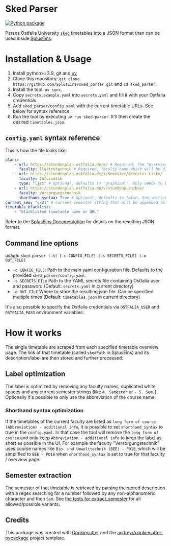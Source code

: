 # Sked Parser

[![Python package](https://github.com/SplusEins/sked_parser/actions/workflows/python-package.yml/badge.svg?event=push)](https://github.com/SplusEins/sked_parser/actions/workflows/python-package.yml)

Parses Ostfalia University [`sked`](https://www.sked.de/) timetables into a JSON format than can be used inside [SplusEins](https://github.com/SplusEins/SplusEins).

# Installation & Usage

1. Install python>=3.9, git and [uv](https://docs.astral.sh/uv/getting-started/installation/)
2. Clone this repository: `git clone https://github.com/SplusEins/sked_parser.git` and `cd sked_parser`.
3. Install the tool: `uv sync`.
4. Copy `secrets.example.yaml` into `secrets.yaml` and fill it with your Ostfalia credentials.
5. Add `sked_parser/config.yaml` with the current timetable URLs. See below for syntax reference.
6. Run the tool by executing `uv run sked-parser`. It'll then create the desired `timetables.json`.

## `config.yaml` syntax reference

This is how the file looks like:

```yaml
plans:
    - url: https://stundenplan.ostfalia.de/e/ # Required, the "overview" URL which directly lists the single timetables for that faculty
      faculty: Elektrotechnik # Required, faculty name which will be displayed to the user on spluseins.de
    - url: https://stundenplan.ostfalia.de/i/Semester/Semester-Liste/
      faculty: Informatik
      type: "list" # Optional, defaults to 'graphical'. Only needs to be specified as 'list' if the timetables are in list form or as 'csv' if the timetables are stored as CSV.
    - url: https://stundenplan.ostfalia.de/v/stundenplan/bee/
      faculty: Versorgungstechnik
      shorthand_syntax: True # Optional, defaults to false. See section shorthand syntax further below.
current_sem: "ss21" # Current semester string that will be appended to the IDs (to have unique IDs for each semester)
timetable_blacklist:
    - "blacklisted timetable name or URL"
```

Refer to the [SplusEins Documentation](https://spluseins-i.ostfalia.de/docs/semesterbeginn.html#aktualisierung-der-plane) for details on the resulting JSON format.

## Command line options

usage: `sked-parser [-h] [-c CONFIG_FILE] [-s SECRETS_FILE] [-o OUT_FILE]`

-   `-c CONFIG_FILE`: Path to the main yaml configuration file. Defaults to the provided `sked_parser/config.yaml`.
-   `-s SECRETS_FILe` Path to the YAML secrets file containing Ostfalia user and password (Default: `secrets.yaml` in current directory)
-   `-o OUT_FILE` Where to store the resulting json file. Can be specified multiple times (Default: `timetables.json` in current directory)

It's also possible to specify the Ostfalia credentials via `OSTFALIA_USER` and `OSTFALIA_PASS` environment variables.

# How it works

The single timetable are scraped from each specified timetable overview page. The link of that timetable (called `skedPath` in SplusEins) and its description/label are then stored and further processed:

## Label optimization

The label is optimized by removing any faculty names, duplicated white spaces and any current semester strings (like `4. Semester` or `- 5. Sem.`). Optionally it's possible to only use the abbreviation of the course name:

### Shorthand syntax optimization

If the timetables of the current faculty are listed as `long form of course (Abbreviation) - additional info`, it is possible to set `shorthand_syntax` to true in the `config.yaml`. In that case the tool will remove the `long form of course` and only keep `Abbreviation - additional info` to keep the label as short as possible in the UI. For example the faculty "Versorgungstechnik" uses course names like `Bio- und Umwelttechnik (BEE) - PO18`, which will be simplified to `BEE - PO18` when `shorthand_syntax` is set to true for that faculty / overview page.

## Semester extraction

The semester of that timetable is retrieved by parsing the stored description with a regex searching for a number followed by any non-alphanumeric character and then `Sem`. See [the tests for extract_semester](tests/test_scraper.py) for all allowed/possible variants.

## Credits

This package was created with
[Cookiecutter](https://github.com/audreyr/cookiecutter) and the
[audreyr/cookiecutter-pypackage](https://github.com/audreyr/cookiecutter-pypackage)
project template.

